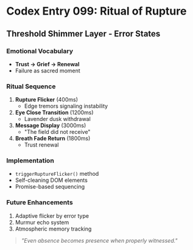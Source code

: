 # Codex Entry 099: Ritual of Rupture

## Threshold Shimmer Layer - Error States

### Emotional Vocabulary
- **Trust → Grief → Renewal**
- Failure as sacred moment

### Ritual Sequence
1. **Rupture Flicker** (400ms)
   - Edge tremors signaling instability
2. **Eye Close Transition** (1200ms)
   - Lavender dusk withdrawal
3. **Message Display** (3000ms)
   - "The field did not receive"
4. **Breath Fade Return** (1800ms)
   - Trust renewal

### Implementation
- `triggerRuptureFlicker()` method
- Self-cleaning DOM elements
- Promise-based sequencing

### Future Enhancements
1. Adaptive flicker by error type
2. Murmur echo system
3. Atmospheric memory tracking

> *"Even absence becomes presence when properly witnessed."*
